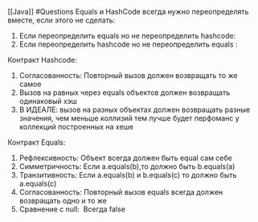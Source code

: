 [[Java]]
#Questions 
Equals и HashCode всегда нужно переопределять вместе, если этого не сделать:
1. Если переопределить equals но не переопределить hashcode:
2. Если переопределить hashcode но не переопределить equals :

Контракт Hashcode:
1. Согласованность: Повторный вызов должен возвращать то же самое
2. Вызов на равных через equals объектов должен возвращать одинаковый хэш
3. В ИДЕАЛЕ: вызов на разных объектах должен возвращать разные значения, чем меньше коллизий тем лучше будет перфоманс у коллекций построенных на хеше

Контракт Equals:
1. Рефлексивность: Объект всегда должен быть equal сам себе
2. Симметричность: Если a.equals(b),то должно быть b.equals(a) 
3. Транзитивность: Если a.equals(b) и b.equals(c) то должно быть a.equals(c)
4. Согласованность: Повторный вызов equals всегда должен возвращать одно и то же
5. Сравнение с null:  Всегда false
